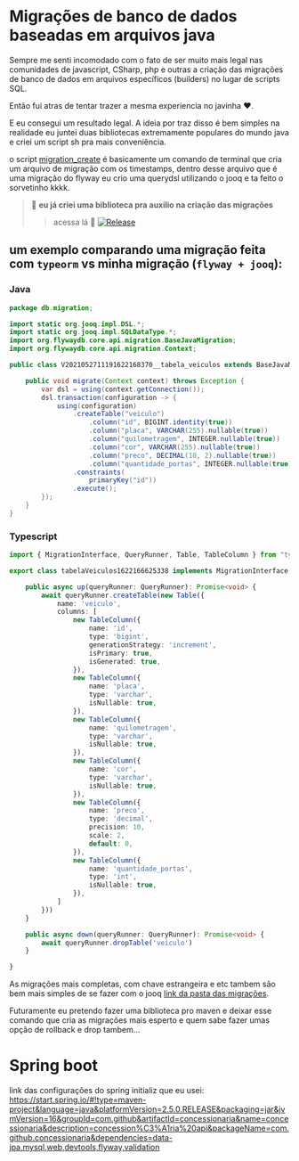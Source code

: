 # Migrações de banco de dados baseadas em arquivos java
Sempre me senti incomodado com o fato de ser muito mais legal nas comunidades de javascript, CSharp, php e outras a criação das migrações de banco de dados em arquivos específicos (builders) no lugar de scripts SQL.

Então fui atras de tentar trazer a mesma experiencia no javinha ❤️.

E eu consegui um resultado legal. A ideia por traz disso é bem simples na realidade eu juntei duas bibliotecas extremamente populares do mundo java e criei um script sh pra mais conveniência.

o script [migration_create](https://github.com/Throyer/java-based-flyway-migrations/blob/master/migartion_create.sh) é basicamente um comando de terminal que cria um arquivo de migração com os timestamps, dentro desse arquivo que é uma migração do flyway eu crio uma querydsl utilizando o jooq e ta feito o sorvetinho kkkk. 

> 🚨 **eu já criei uma biblioteca pra auxilio na criação das migrações**
>
>> acessa lá 👀 [![Release](https://jitpack.io/v/throyer/migration-maven-plugin.svg)](https://jitpack.io/#throyer/migration-maven-plugin)

## um exemplo comparando uma migração feita com `typeorm` vs minha migração (`flyway + jooq`):

### Java
```java
package db.migration;

import static org.jooq.impl.DSL.*;
import static org.jooq.impl.SQLDataType.*;
import org.flywaydb.core.api.migration.BaseJavaMigration;
import org.flywaydb.core.api.migration.Context;

public class V2021052711191622168370__tabela_veiculos extends BaseJavaMigration {

    public void migrate(Context context) throws Exception {
        var dsl = using(context.getConnection());
        dsl.transaction(configuration -> {
            using(configuration)
                .createTable("veiculo")
                    .column("id", BIGINT.identity(true))
                    .column("placa", VARCHAR(255).nullable(true))
                    .column("quilometragem", INTEGER.nullable(true))
                    .column("cor", VARCHAR(255).nullable(true))
                    .column("preco", DECIMAL(10, 2).nullable(true))
                    .column("quantidade_portas", INTEGER.nullable(true))
                .constraints(
                    primaryKey("id"))
                .execute();
        });
    }
}
```


### Typescript
```ts
import { MigrationInterface, QueryRunner, Table, TableColumn } from "typeorm";

export class tabelaVeiculos1622166625338 implements MigrationInterface {

    public async up(queryRunner: QueryRunner): Promise<void> {
        await queryRunner.createTable(new Table({
            name: 'veiculo',
            columns: [
                new TableColumn({
                    name: 'id',
                    type: 'bigint',
                    generationStrategy: 'increment',
                    isPrimary: true,
                    isGenerated: true,
                }),
                new TableColumn({
                    name: 'placa',
                    type: 'varchar',
                    isNullable: true,
                }),
                new TableColumn({
                    name: 'quilometragem',
                    type: 'varchar',
                    isNullable: true,
                }),
                new TableColumn({
                    name: 'cor',
                    type: 'varchar',
                    isNullable: true,
                }),
                new TableColumn({
                    name: 'preco',
                    type: 'decimal',
                    precision: 10,
                    scale: 2,
                    default: 0,
                }),
                new TableColumn({
                    name: 'quantidade_portas',
                    type: 'int',
                    isNullable: true,
                }),
            ]
        }))
    }

    public async down(queryRunner: QueryRunner): Promise<void> {
        await queryRunner.dropTable('veiculo')
    }

}
```

As migrações mais completas, com chave estrangeira e etc tambem são bem mais simples de se fazer com o jooq [link da pasta das migrações](https://github.com/Throyer/java-based-flyway-migrations/tree/master/src/main/java/db/migration).

Futuramente eu pretendo fazer uma biblioteca pro maven e deixar esse comando que cria as migrações mais esperto e quem sabe fazer umas opção de rollback e drop tambem...

# Spring boot
link das configurações do spring initializ que eu usei: https://start.spring.io/#!type=maven-project&language=java&platformVersion=2.5.0.RELEASE&packaging=jar&jvmVersion=16&groupId=com.github&artifactId=concessionaria&name=concessionaria&description=concession%C3%A1ria%20api&packageName=com.github.concessionaria&dependencies=data-jpa,mysql,web,devtools,flyway,validation

